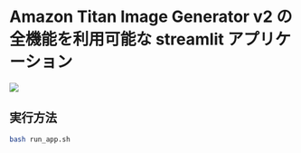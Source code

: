 # Amazon Titan Image Generator v2 の全機能を利用可能な streamlit アプリケーション

<img src="../../assets/demo.gif">

## 実行方法

```bash
bash run_app.sh
```

